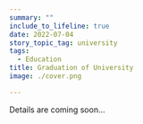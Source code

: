 ```yaml
---
summary: ""
include_to_lifeline: true
date: 2022-07-04
story_topic_tag: university
tags:
  - Education
title: Graduation of University
image: ./cover.png

---
```



Details are coming soon…  



